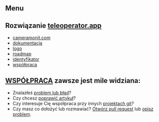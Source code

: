 ## Menu



## Rozwiązanie [teleoperator.app](http://www.teleoperator.app)

+ [cameramonit.com](http://www.cameramonit.com)
+ [dokumentacja](http://docs.cameramonit.com)
+ [logo](http://logo.cameramonit.com)
+ [roadmap](http://roadmap.cameramonit.com)
+ [identyfikator](http://identity.cameramonit.com)
+ [współpraca](http://współpraca.softreck.dev)


## [WSPÓŁPRACA](http://contribution.teleoperator.app) zawsze jest mile widziana:

+ Znalazłeś [problem lub błąd](https://github.com/cameramonit/docs/issues/new)?
+ Czy chcesz [poprawić artykuł](https://github.com/cameramonit/docs/edit/main/README.md)?
+ Czy interesuje Cię współpraca przy innych [projektach git](https://github.com/cameramonit/)?
+ Czy masz co dołożyć lub rozmawiać? [Otwórz pull request](https://github.com/cameramonit/docs/pulls) lub [opisz problem](https://github.com/cameramonit/docs/issues).